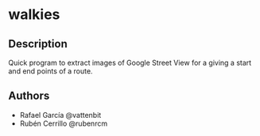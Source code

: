 # walkies

## Description

Quick program to extract images of Google Street View for a giving a start and end points of a route.

## Authors
* Rafael García @vattenbit
* Rubén Cerrillo @rubenrcm
